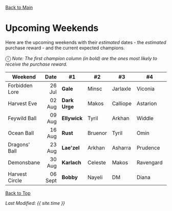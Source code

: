[Back to Main](index.md)

# Upcoming Weekends

Here are the upcoming weekends with their *estimated* dates - the *estimated* purchase reward - and the current expected champions.

<span style="font-size:1.2em;">ⓘ</span> *Note: The first champion column (in bold) are the ones most likely to receive the purchase reward.*

| Weekend | Date | #1 | #2 | #3 | #4 | #5 | Reward |
|---|--:|---|---|---|---|---|---|
| Forbidden Lore | 26 Jul | **Gale** | Minsc | Jarlaxle | Viconia | Shadowheart | Golden Epic |
| Harvest Eve | 02 Aug | **Dark Urge** | Makos | Calliope | Astarion | Wyll | Golden Epic |
| Feywild Ball | 09 Aug | **Ellywick** | Tyril | Arkhan | Widdle | Prudence | Golden Epic |
| Ocean Ball | 16 Aug | **Rust** | Bruenor | Tyril | Omin | Hew Maan | Golden Epic |
| Dragons' Ball | 23 Aug | **Lae'zel** | Arkhan | Asharra | Prudence | Deekin | Golden Epic |
| Demonsbane | 30 Aug | **Karlach** | Celeste | Makos | Ravengard | Wyll | Golden Epic |
| Harvest Circle | 06 Sept | **Bobby** | Nayeli | DM | Diana | Calliope | Golden Epic |

[Back to Top](#top)

*Last Modified: {{ site.time }}*
